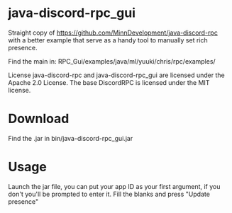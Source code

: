 # java-discord-rpc_gui

Straight copy of https://github.com/MinnDevelopment/java-discord-rpc with a better example that serve as a handy tool to manually set rich presence.

Find the main in:
RPC_Gui/examples/java/ml/yuuki/chris/rpc/examples/

License
java-discord-rpc and java-discord-rpc_gui are licensed under the Apache 2.0 License. The base DiscordRPC is licensed under the MIT license.

# Download

Find the .jar in bin/java-discord-rpc_gui.jar

# Usage

Launch the jar file, you can put your app ID as your first argument, if you don't you'll be prompted to enter it.
Fill the blanks and press "Update presence"